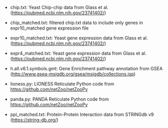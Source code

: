 - chip.txt: Yeast Chip-chip data from Glass et al. (https://pubmed.ncbi.nlm.nih.gov/23741402/)

- chip_matched.txt: filtered chip.txt data to include only genes in expr10_matched gene expression file

- expr10_matched.txt: Yeast gene expression data from Glass et al. (https://pubmed.ncbi.nlm.nih.gov/23741402/)

- expr4_matched.txt: Yeast gene expression data from Glass et al. (https://pubmed.ncbi.nlm.nih.gov/23741402/)

- h.all.v6.1.symbols.gmt: Gene Enrichment pathway annotation from GSEA (http://www.gsea-msigdb.org/gsea/msigdb/collections.jsp)

- lioness.py: LIONESS Reticulate Python code from https://github.com/netZoo/netZooPy

- panda.py: PANDA Reticulate Python code from https://github.com/netZoo/netZooPy

- ppi_matched.txt: Protein-Protein Interaction data from STRINGdb v9 (https://string-db.org/)
